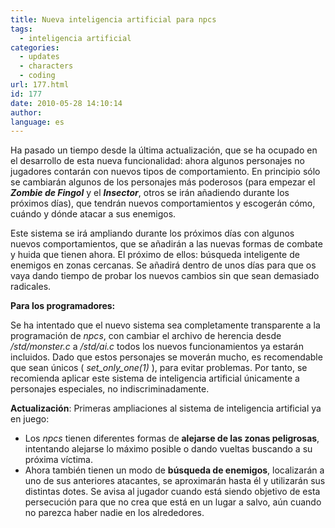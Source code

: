 ```yaml
---
title: Nueva inteligencia artificial para npcs
tags:
  - inteligencia artificial
categories:
  - updates
  - characters
  - coding
url: 177.html
id: 177
date: 2010-05-28 14:10:14
author:
language: es
---
```

Ha pasado un tiempo desde la última actualización, que se ha ocupado en el desarrollo de esta nueva funcionalidad: ahora algunos personajes no jugadores contarán con nuevos tipos de comportamiento. En principio sólo se cambiarán algunos de los personajes más poderosos (para empezar el _**Zombie de Fingol**_ y el **_Insector_**, otros se irán añadiendo durante los próximos días), que tendrán nuevos comportamientos y escogerán cómo, cuándo y dónde atacar a sus enemigos.

Este sistema se irá ampliando durante los próximos días con algunos nuevos comportamientos, que se añadirán a las nuevas formas de combate y huida que tienen ahora. El próximo de ellos: búsqueda inteligente de enemigos en zonas cercanas. Se añadirá dentro de unos días para que os vaya dando tiempo de probar los nuevos cambios sin que sean demasiado radicales.

**Para los programadores:**

Se ha intentado que el nuevo sistema sea completamente transparente a la programación de _npcs_, con cambiar el archivo de herencia desde _/std/monster.c_ a _/std/ai.c_ todos los nuevos funcionamientos ya estarán incluidos. Dado que estos personajes se moverán mucho, es recomendable que sean únicos ( *set_only_one(1)* ), para evitar problemas. Por tanto, se recomienda aplicar este sistema de inteligencia artificial únicamente a personajes especiales, no indiscriminadamente.

**Actualización**: Primeras ampliaciones al sistema de inteligencia artificial ya en juego:

*   Los _npcs_ tienen diferentes formas de **alejarse de las zonas peligrosas**, intentando alejarse lo máximo posible o dando vueltas buscando a su próxima víctima.
*   Ahora también tienen un modo de **búsqueda de enemigos**, localizarán a uno de sus anteriores atacantes, se aproximarán hasta él y utilizarán sus distintas dotes. Se avisa al jugador cuando está siendo objetivo de esta persecución para que no crea que está en un lugar a salvo, aún cuando no parezca haber nadie en los alrededores.